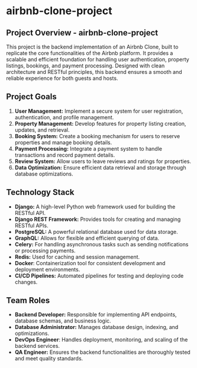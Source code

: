 # airbnb-clone-project

## Project Overview - airbnb-clone-project
This project is the backend implementation of an Airbnb Clone, built to replicate the core functionalities of the Airbnb platform. It provides a scalable and efficient foundation for handling user authentication, property listings, bookings, and payment processing. Designed with clean architecture and RESTful principles, this backend ensures a smooth and reliable experience for both guests and hosts.

## Project Goals
1. **User Management:** Implement a secure system for user registration, authentication, and profile management.  
2. **Property Management:** Develop features for property listing creation, updates, and retrieval.  
3. **Booking System:** Create a booking mechanism for users to reserve properties and manage booking details.  
4. **Payment Processing:** Integrate a payment system to handle transactions and record payment details.  
5. **Review System:** Allow users to leave reviews and ratings for properties.
6. **Data Optimization:** Ensure efficient data retrieval and storage through database optimizations.  

## Technology Stack
- **Django:** A high-level Python web framework used for building the RESTful API.
- **Django REST Framework:** Provides tools for creating and managing RESTful APIs.
- **PostgreSQL:** A powerful relational database used for data storage.
- **GraphQL:** Allows for flexible and efficient querying of data.
- **Celery:** For handling asynchronous tasks such as sending notifications or processing payments.
- **Redis:** Used for caching and session management.
- **Docker**: Containerization tool for consistent development and deployment environments.
- **CI/CD Pipelines:** Automated pipelines for testing and deploying code changes.

## Team Roles
- **Backend Developer:** Responsible for implementing API endpoints, database schemas, and business logic.
- **Database Administrator:** Manages database design, indexing, and optimizations.
- **DevOps Engineer**: Handles deployment, monitoring, and scaling of the backend services.
- **QA Engineer:** Ensures the backend functionalities are thoroughly tested and meet quality standards.